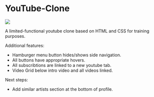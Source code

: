 # YouTube-Clone

<img src="images/readme_screen.gif"/>

A limited-functional youtube clone based on HTML and CSS for training purposes.

Additional features:

- Hamburger menu button hides/shows side navigation.
- All buttons have appropriate hovers.
- All subscribtions are linked to a new youtube tab.
- Video Grid below intro video and all videos linked.

Next steps:

- Add similar artists section at the bottom of profile.
